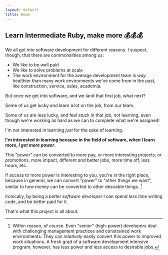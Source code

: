 ```yaml
---
layout: default
title: Home
---
```


## Learn Intermediate Ruby, make more 💰💰💰

We all got into software development for different reasons. I suspect, though, that there are commonalities among us:

- We like to be well paid
- We like to solve problems at scale
- The work environment for the average development team is _way_ healthier than many work environments we've come from in the past, like construction, service, sales, academia. 

But once we get into software, and we land that first job, what next? 

Some of us get lucky and learn a lot on the job, from our team. 

Some of us are less lucky, and feel stuck in that job, not learning, even though we're working as hard as we can to complete what we're assigned!

I'm not interested in learning _just_ for the sake of learning. 

**I'm interested in learning because in the field of software, when I learn more, _I get more power_.**

This "power" can be converted to more pay, or more interesting projects, or promotions, more impact, different and better jobs, more time off, less hours, etc. 

If access to more power is interesting to you, you're in the right place, because in general, we can convert "power" to "other things we want", similar to how money can be converted to other desirable things. [^what-we-like]

Ironically, by being a _better software developer_ I can spend _less time_ writing code, and be better paid for it. 

That's what this project is all about. 

<script async data-uid="5b13b420e3" src="https://josh-thompson.ck.page/5b13b420e3/index.js"></script>


[^what-we-like]: Within reason, of course. Even "senior" (high-power) developers deal with challenging management practices and constrained work environments. They can _relatively_ easily convert this power to improved work situations. A fresh grad of a software development intensive program, however, has less power and less access to desirable jobs.
